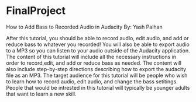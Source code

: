 # FinalProject

How to Add Bass to Recorded Audio in Audacity
By: Yash Palhan

After this tutorial, you should be able to record audio, edit audio, and add or reduce bass to whatever you recorded! You will also be able to export audio to a MP3 so you can listen to your audio outside of the Audacity application. The content of this tutorial will include all the necessary instructions in order to record,edit, and add or reduce bass as needed. The content will also include step-by-step directions describing how to export the audacity file as an MP3. The target audience for this tutorial will be people who wish to learn how to record audio, edit audio, and change the bass setitings. People that would be intrested in this tutorial will typically be younger adults that want to learn a new skill. 
